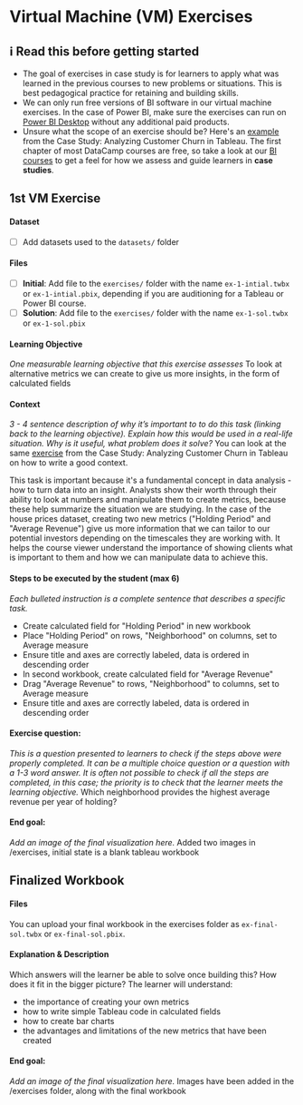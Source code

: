 # Virtual Machine (VM) Exercises

## :information_source: Read this before getting started
- The goal of exercises in case study is for learners to apply what was learned in the previous courses to new problems or situations. This is best pedagogical practice for retaining and building skills.
- We can only run free versions of BI software in our virtual machine exercises. In the case of Power BI, make sure the exercises can run on [Power BI Desktop](https://powerbi.microsoft.com/en-us/desktop/) without any additional paid products.
- Unsure what the scope of an exercise should be? Here's an [example](https://campus.datacamp.com/courses/case-study-analyzing-customer-churn-in-tableau/exploratory-analysis-1?ex=4) from the Case Study: Analyzing Customer Churn in Tableau. The first chapter of most DataCamp courses are free, so take a look at our [BI courses](https://learn.datacamp.com/courses?technologies=Tableau&technologies=Power%20BI) to get a feel for how we assess and guide learners in **case studies**.

## 1st VM Exercise

#### Dataset

- [ ] Add datasets used to the `datasets/` folder

#### Files

- [ ] **Initial**: Add file to the `exercises/`  folder with the name `ex-1-intial.twbx` or `ex-1-intial.pbix`, depending if you are auditioning for a Tableau or Power BI course.
- [ ] **Solution**: Add file to the `exercises/`  folder with the name `ex-1-sol.twbx` or `ex-1-sol.pbix`

#### Learning Objective

*One measurable learning objective that this exercise assesses*
To look at alternative metrics we can create to give us more insights, in the form of calculated fields


#### Context

*3 - 4 sentence description of why it’s important to to do this task (linking back to the learning objective). Explain how this would be used in a real-life situation. Why is it useful, what problem does it solve?*
You can look at the same [exercise]([url](https://campus.datacamp.com/courses/case-study-analyzing-customer-churn-in-tableau/exploratory-analysis-1?ex=4)) from the Case Study: Analyzing Customer Churn in Tableau on how to write a good context.

This task is important because it's a fundamental concept in data analysis - how to turn data into an insight. Analysts show their worth through their ability to look at numbers
and manipulate them to create metrics, because these help summarize the situation we are studying. In the case of the house prices dataset, creating two new metrics ("Holding Period"
and "Average Revenue") give us more information that we can tailor to our potential investors depending on the timescales they are working with. It helps the course viewer
understand the importance of showing clients what is important to them and how we can manipulate data to achieve this.

#### Steps to be executed by the student (max 6)

*Each bulleted instruction is a complete sentence that describes a specific task.*

- Create calculated field for "Holding Period" in new workbook
- Place "Holding Period" on rows, "Neighborhood" on columns, set to Average measure
- Ensure title and axes are correctly labeled, data is ordered in descending order
- In second workbook, create calculated field for "Average Revenue"
- Drag "Average Revenue" to rows, "Neighborhood" to columns, set to Average measure
- Ensure title and axes are correctly labeled, data is ordered in descending order

#### Exercise question:
*This is a question presented to learners to check if the steps above were properly completed. It can be a multiple choice question or a question with a 1-3 word answer. It is often not possible to check if all the steps are completed, in this case; the priority is to check that the learner meets the learning objective.*
Which neighborhood provides the highest average revenue per year of holding?

#### End goal:

*Add an image of the final visualization here.*
Added two images in /exercises, initial state is a blank tableau workbook

## Finalized Workbook

#### Files
You can upload your final workbook in the exercises folder as `ex-final-sol.twbx` or `ex-final-sol.pbix`.

#### Explanation & Description
Which answers will the learner be able to solve once building this? How does it fit in the bigger picture?
The learner will understand:
- the importance of creating your own metrics
- how to write simple Tableau code in calculated fields
- how to create bar charts
- the advantages and limitations of the new metrics that have been created

#### End goal:

*Add an image of the final visualization here.*
Images have been added in the /exercises folder, along with the final workbook

